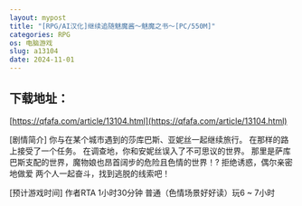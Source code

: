 ```yaml
---
layout: mypost
title: "[RPG/AI汉化]继续追随魅魔酱～魅魔之书～[PC/550M]"
categories: RPG
os: 电脑游戏
slug: a13104
date: 2024-11-01
---
```


## 下载地址：

[https://qfafa.com/article/13104.html](https://qfafa.com/article/13104.html)

\[剧情简介\]
你与在某个城市遇到的莎库巴斯、亚妮丝一起继续旅行。
在那样的路上接受了一个任务。
在调查地，你和安妮丝误入了不可思议的世界。
那里是萨库巴斯支配的世界，魔物娘也昂首阔步的危险且色情的世界！?
拒绝诱惑，偶尔亲密地做爱
两个人一起奋斗，找到逃脱的线索吧！

\[预计游戏时间\]
作者RTA 1小时30分钟
普通（色情场景好好读）玩6 ~ 7小时